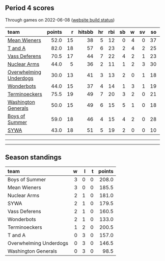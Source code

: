 

## Period 4 scores

Through games on 2022-06-08 ([website build status](https://github.com/brian-bot/pl-site/actions))


|team                                              | points|  r| hitsbb| hr| rbi| sb|  w| sv| so|   era|  whip|
|:-------------------------------------------------|------:|--:|------:|--:|---:|--:|--:|--:|--:|-----:|-----:|
|[Mean Wieners](./meanwieners)                     |   52.0| 15|     38|  5|  12|  0|  4|  0| 37| 1.154| 1.077|
|[T and A](./tanda)                                |   82.0| 18|     57|  6|  23|  2|  4|  2| 25| 2.647| 1.000|
|[Vass Deferens](./vassdeferens)                   |   70.5| 17|     44|  7|  22|  4|  2|  1| 23| 3.857| 0.986|
|[Nuclear Arms](./nucleararms)                     |   44.0|  5|     36|  2|  11|  1|  2|  3| 30| 2.755| 1.041|
|[Overwhelming Underdogs](./overwhelmingunderdogs) |   30.0| 13|     41|  3|  13|  2|  0|  1| 18| 6.983| 1.862|
|[Wonderbots](./wonderbots)                        |   44.0| 15|     37|  4|  14|  1|  3|  1| 19| 3.214| 1.286|
|[Terminoeckers](./terminoeckers)                  |   75.5| 19|     49|  7|  20|  3|  2|  0| 21| 0.346| 0.615|
|[Washington Generals](./washingtongenerals)       |   50.0| 15|     49|  6|  15|  5|  1|  0| 18| 5.850| 1.250|
|[Boys of Summer](./boysofsummer)                  |   59.0| 18|     46|  4|  15|  4|  2|  0| 28| 4.680| 1.040|
|[SYWA](./sywa)                                    |   43.0| 18|     51|  5|  19|  2|  0|  0| 10| 7.364| 1.818|

* * *
* * *

## Season standings


|team                   |  w|  l|  t| points|
|:----------------------|--:|--:|--:|------:|
|Boys of Summer         |  3|  0|  0|  208.0|
|Mean Wieners           |  3|  0|  0|  185.5|
|Nuclear Arms           |  2|  1|  0|  181.0|
|SYWA                   |  2|  1|  0|  179.5|
|Vass Deferens          |  2|  1|  0|  160.5|
|Wonderbots             |  2|  1|  0|  133.0|
|Terminoeckers          |  1|  2|  0|  200.5|
|T and A                |  0|  3|  0|  157.0|
|Overwhelming Underdogs |  0|  3|  0|  146.5|
|Washington Generals    |  0|  3|  0|   98.5|


